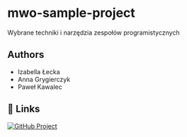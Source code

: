 

# mwo-sample-project
 Wybrane techniki i narzędzia zespołów programistycznych 


## Authors
- Izabella Łecka
- Anna Grygierczyk
- Paweł Kawalec


## 🔗 Links
[![GitHub Project](https://github.com/users/IzabellaAnn/projects/2/views/1)](https://github.com/users/IzabellaAnn/projects/2/views/1)

